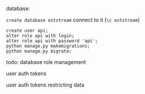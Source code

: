 database:

`create database oststream`
connect to it (`\c oststream`)
```
create user api;
alter role api with login;
alter role api with password 'api';
python manage.py makemigrations;
python manage.py migrate;
```




todo:
database role management

user auth tokens

user auth tokens restricting data

